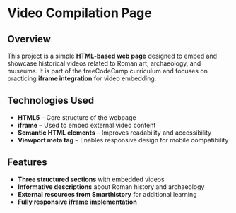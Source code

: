 # Video Compilation Page  

## Overview  
This project is a simple **HTML-based web page** designed to embed and showcase historical videos related to Roman art, archaeology, and museums. It is part of the freeCodeCamp curriculum and focuses on practicing **iframe integration** for video embedding.  

## Technologies Used  
- **HTML5** – Core structure of the webpage  
- **iframe** – Used to embed external video content  
- **Semantic HTML elements** – Improves readability and accessibility  
- **Viewport meta tag** – Enables responsive design for mobile compatibility  

## Features  
- **Three structured sections** with embedded videos  
- **Informative descriptions** about Roman history and archaeology  
- **External resources from Smarthistory** for additional learning  
- **Fully responsive iframe implementation**  
